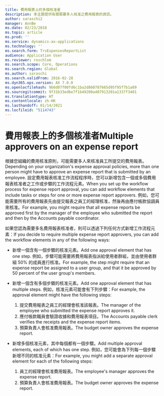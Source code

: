 ```yaml
---
title: 費用報表上的多個核准者
description: 本主題提供有關需要多人核准之費用報表的資訊。
author: saraschi2
manager: AnnBe
ms.date: 02/23/2018
ms.topic: article
ms.prod: ''
ms.service: dynamics-ax-applications
ms.technology: ''
ms.search.form: TrvExpensesReportList
audience: Application User
ms.reviewer: roschlom
ms.search.scope: Core, Operations
ms.search.region: Global
ms.author: saraschi
ms.search.validFrom: 2016-02-28
ms.dyn365.ops.version: AX 7.0.0
ms.openlocfilehash: 9b6d07f00fd6c1ba2d860787665d95f95f7b1a89
ms.sourcegitcommit: 9f31b33ed6e7f1b49200a407913201a1337f3401
ms.translationtype: HT
ms.contentlocale: zh-HK
ms.lasthandoff: 01/14/2021
ms.locfileid: "5114743"
---
```

# <a name="multiple-approvers-on-an-expense-report"></a><span data-ttu-id="2ad12-103">費用報表上的多個核准者</span><span class="sxs-lookup"><span data-stu-id="2ad12-103">Multiple approvers on an expense report</span></span>

<span data-ttu-id="2ad12-104">根據您組織的費用核准原則，可能需要多人來核准員工所提交的費用報表。</span><span class="sxs-lookup"><span data-stu-id="2ad12-104">Depending on your organization's expense approval policies, more than one person might have to approve an expense report that is submitted by an employee.</span></span> <span data-ttu-id="2ad12-105">設定費用報表核准工作流程程序時，您可以新增包含一個或多個費用報表核准者之工作或步驟的工作流程元素。</span><span class="sxs-lookup"><span data-stu-id="2ad12-105">When you set up the workflow process for expense report approval, you can add workflow elements that include tasks or steps for one or more expense report approvers.</span></span> <span data-ttu-id="2ad12-106">例如，您可能需要所有的費用報表先由提交報表之員工的經理核准，然後再由應付帳款協調員來核准。</span><span class="sxs-lookup"><span data-stu-id="2ad12-106">For example, you might require that all expense reports be approved first by the manager of the employee who submitted the report and then by the Accounts payable coordinator.</span></span>

<span data-ttu-id="2ad12-107">如果您認為需要多名費用報表核准者，則可以透過下列任何方式新增工作流程元素：</span><span class="sxs-lookup"><span data-stu-id="2ad12-107">If you decide to require multiple expense report approvers, you can add the workflow elements in any of the following ways:</span></span>

- <span data-ttu-id="2ad12-108">新增一個含有一個步驟的核准元素。</span><span class="sxs-lookup"><span data-stu-id="2ad12-108">Add one approval element that has one step.</span></span> <span data-ttu-id="2ad12-109">例如，步驟可能需要將費用報表指派給使用者群組，並由使用者群組 50% 的成員進行核准。</span><span class="sxs-lookup"><span data-stu-id="2ad12-109">For example, the step might require that an expense report be assigned to a user group, and that it be approved by 50 percent of the user group's members.</span></span>
- <span data-ttu-id="2ad12-110">新增一個含有多個步驟的核准元素。</span><span class="sxs-lookup"><span data-stu-id="2ad12-110">Add one approval element that has multiple steps.</span></span> <span data-ttu-id="2ad12-111">例如，核准元素可能會有下列步驟：</span><span class="sxs-lookup"><span data-stu-id="2ad12-111">For example, the approval element might have the following steps:</span></span>

    1. <span data-ttu-id="2ad12-112">提交費用報表之員工的經理會核准該報表。</span><span class="sxs-lookup"><span data-stu-id="2ad12-112">The manager of the employee who submitted the expense report approves it.</span></span>
    2. <span data-ttu-id="2ad12-113">應付帳款職員會驗證收據和費用報表項目。</span><span class="sxs-lookup"><span data-stu-id="2ad12-113">The Accounts payable clerk verifies the receipts and the expense report items.</span></span>
    3. <span data-ttu-id="2ad12-114">預算負責人會核准費用報表。</span><span class="sxs-lookup"><span data-stu-id="2ad12-114">The budget owner approves the expense report.</span></span>

- <span data-ttu-id="2ad12-115">新增多個核准元素，其中每個都有一個步驟。</span><span class="sxs-lookup"><span data-stu-id="2ad12-115">Add multiple approval elements, each of which has one step.</span></span> <span data-ttu-id="2ad12-116">例如，您可能會為下列每一個步驟新增不同的核准元素：</span><span class="sxs-lookup"><span data-stu-id="2ad12-116">For example, you might add a separate approval element for each of the following steps:</span></span>

    1. <span data-ttu-id="2ad12-117">員工的經理會核准費用報表。</span><span class="sxs-lookup"><span data-stu-id="2ad12-117">The employee's manager approves the expense report.</span></span>
    2. <span data-ttu-id="2ad12-118">預算負責人會核准費用報表。</span><span class="sxs-lookup"><span data-stu-id="2ad12-118">The budget owner approves the expense report.</span></span>
